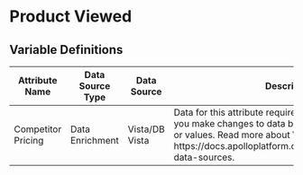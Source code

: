 # Product Viewed

### 

## Variable Definitions

|Attribute Name|Data Source Type|Data Source|Description|
| --- | --- | --- | --- |
|Competitor Pricing|Data Enrichment|Vista/DB Vista|Data for this attribute requires VISTA rules, which let you make changes to data based on defined segments or values. Read more about Vista Rules here: https:\/\/docs.apolloplatform.com\/en\/articles\/5481690-data-sources.|



